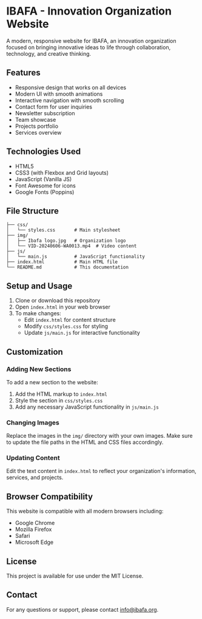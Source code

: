 # IBAFA - Innovation Organization Website

A modern, responsive website for IBAFA, an innovation organization focused on bringing innovative ideas to life through collaboration, technology, and creative thinking.

## Features

- Responsive design that works on all devices
- Modern UI with smooth animations
- Interactive navigation with smooth scrolling
- Contact form for user inquiries
- Newsletter subscription
- Team showcase
- Projects portfolio
- Services overview

## Technologies Used

- HTML5
- CSS3 (with Flexbox and Grid layouts)
- JavaScript (Vanilla JS)
- Font Awesome for icons
- Google Fonts (Poppins)

## File Structure

```
├── css/
│   └── styles.css       # Main stylesheet
├── img/
│   ├── Ibafa logo.jpg   # Organization logo
│   └── VID-20240606-WA0013.mp4  # Video content
├── js/
│   └── main.js          # JavaScript functionality
├── index.html           # Main HTML file
└── README.md            # This documentation
```

## Setup and Usage

1. Clone or download this repository
2. Open `index.html` in your web browser
3. To make changes:
   - Edit `index.html` for content structure
   - Modify `css/styles.css` for styling
   - Update `js/main.js` for interactive functionality

## Customization

### Adding New Sections

To add a new section to the website:

1. Add the HTML markup to `index.html`
2. Style the section in `css/styles.css`
3. Add any necessary JavaScript functionality in `js/main.js`

### Changing Images

Replace the images in the `img/` directory with your own images. Make sure to update the file paths in the HTML and CSS files accordingly.

### Updating Content

Edit the text content in `index.html` to reflect your organization's information, services, and projects.

## Browser Compatibility

This website is compatible with all modern browsers including:

- Google Chrome
- Mozilla Firefox
- Safari
- Microsoft Edge

## License

This project is available for use under the MIT License.

## Contact

For any questions or support, please contact info@ibafa.org.